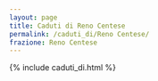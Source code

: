 ```yaml
---
layout: page
title: Caduti di Reno Centese
permalink: /caduti_di/Reno Centese/
frazione: Reno Centese
---
```

{% include caduti_di.html %}

